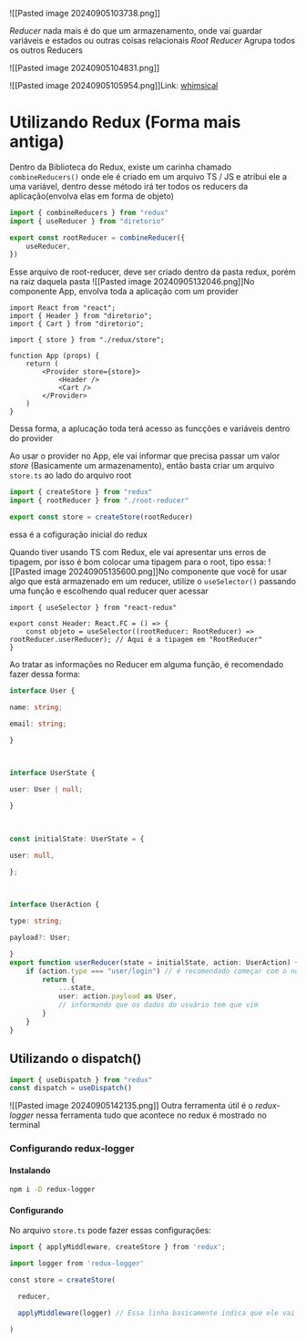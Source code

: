 ![[Pasted image 20240905103738.png]]

*Reducer* nada mais é do que um armazenamento, onde vai guardar variáveis e estados ou outras coisas relacionais
*Root Reducer* Agrupa todos os outros Reducers 

![[Pasted image 20240905104831.png]]

![[Pasted image 20240905105954.png]]Link: [whimsical](https://whimsical.com/redux-VRMDFyyXby3WaZ3n8uTEGB)

# Utilizando Redux (Forma mais antiga)
Dentro da Biblioteca do Redux, existe um carinha chamado `combineReducers()` onde ele é criado em um arquivo TS / JS e atribui ele a uma variável, dentro desse método irá ter todos os reducers da aplicação(envolva elas em forma de objeto)
```ts
import { combineReducers } from "redux"
import { useReducer } from "diretorio"

export const rootReducer = combineReducer({
	useReducer,
})

```
Esse arquivo de root-reducer, deve ser criado dentro da pasta redux, porém na raiz daquela pasta
![[Pasted image 20240905132046.png]]No componente App, envolva toda a aplicação com um provider
```tsx
import React from "react";
import { Header } from "diretorio";
import { Cart } from "diretorio";

import { store } from "./redux/store";

function App (props) {
	return (
		<Provider store={store}>
			<Header />
			<Cart />
		</Provider>
	)
}
```
Dessa forma, a aplucação toda terá acesso as funcções e variáveis dentro do provider

Ao usar o provider no App, ele vai informar que precisa passar um valor *store* (Basicamente um armazenamento), então basta criar um arquivo `store.ts` ao lado do arquivo root
```ts
import { createStore } from "redux"
import { rootReducer } from "./root-reducer"

export const store = createStore(rootReducer)
```

essa é a cofiguração inicial do redux

Quando tiver usando TS com Redux, ele vai apresentar uns erros de tipagem, por isso é bom colocar uma tipagem para o root, tipo essa:
![[Pasted image 20240905135600.png]]No componente que você for usar algo que está armazenado em um reducer, utilize o `useSelector()` passando uma função e escolhendo qual reducer quer acessar
```tsx
import { useSelector } from "react-redux"

export const Header: React.FC = () => {
	const objeto = useSelector((rootReducer: RootReducer) => rootReducer.userReducer); // Aqui é a tipagem em "RootReducer"
}
```

Ao tratar as informações no Reducer em alguma função, é recomendado fazer dessa forma: 
```ts
interface User {

name: string;

email: string;

}

  

interface UserState {

user: User | null;

}

  

const initialState: UserState = {

user: null,

};

  

interface UserAction {

type: string;

payload?: User;

}
export function userReducer(state = initialState, action: UserAction) {
	if (action.type === "user/login") // é recomendado começar com o nome do reducer, seguido da ação {
		return {
			...state,
			user: action.payload as User,
			// informando que os dados do usuário tem que vim
		}
	}
}
```

## Utilizando o dispatch()

```ts
import { useDispatch } from "redux"
const dispatch = useDispatch()
```

![[Pasted image 20240905142135.png]]
Outra ferramenta útil é o *redux-logger* nessa ferramenta tudo que acontece no redux é mostrado no terminal

### Configurando redux-logger
#### Instalando 
```bash
npm i -D redux-logger
```

#### Configurando
No arquivo `store.ts` pode fazer essas configurações:
```ts
import { applyMiddleware, createStore } from 'redux';

import logger from 'redux-logger'

const store = createStore(

  reducer,

  applyMiddleware(logger) // Essa linha basicamente indica que ele vai interceptar tudo do redux para mostrar no terminal

)
```

